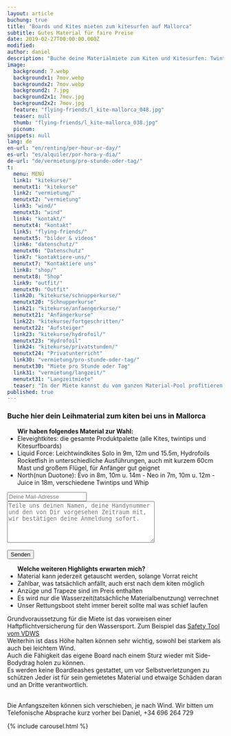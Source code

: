 ```yaml
---
layout: article
buchung: true
title: "Boards und Kites mieten zum kitesurfen auf Mallorca"
subtitle: Gutes Material für faire Preise
date: 2019-02-27T00:00:00.000Z
modified: 
author: daniel
description: "Buche deine Materialmiete zum Kiten und Kitesurfen: Twintip- und Directional-Boards und Kites von North, Eleveight und Liquid Force in alle gängigen Grössen"
image: 
  background: 7.webp
  backgroundx1: 7mov.webp
  backgroundx2: 7mov.webp
  background2: 7.jpg
  background2x1: 7mov.jpg
  background2x2: 7mov.jpg
  feature: "flying-friends/l_kite-mallorca_048.jpg"
  teaser: null
  thumb: "flying-friends/l_kite-mallorca_038.jpg"
  picnum: 
snippets: null
lang: de
en-url: "en/renting/per-hour-or-day/"
es-url: "es/alquiler/por-hora-y-dia/"
de-url: "de/vermietung/pro-stunde-oder-tag/"
t: 
  menu: MENÜ
  link1: "kitekurse/"
  menutxt1: "kitekurse"
  link2: "vermietung/"
  menutxt2: "vermietung"
  link3: "wind/"
  menutxt3: "wind"
  link4: "kontakt/"
  menutxt4: "kontakt"
  link5: "flying-friends/"
  menutxt5: "bilder & videos"
  link6: "datenschutz/"
  menutxt6: "Datenschutz"
  link7: "kontaktiere-uns/"
  menutxt7: "Kontaktiere uns"
  link8: "shop/"
  menutxt8: "Shop"
  link9: "outfit/"
  menutxt9: "Outfit"
  link20: "kitekurse/schnupperkurse/"
  menutxt20: "Schnupperkurse"
  link21: "kitekurse/anfaengerkurse/"
  menutxt21: "Anfängerkurse"
  link22: "kitekurse/fortgeschritten/"
  menutxt22: "Aufsteiger"
  link23: "kitekurse/hydrofoil/"
  menutxt23: "Hydrofoil"
  link24: "kitekurse/privatstunden/"
  menutxt24: "Privatunterricht"
  link30: "vermietung/pro-stunde-oder-tag/"
  menutxt30: "Miete pro Stunde oder Tag"
  link31: "vermietung/langzeit/"
  menutxt31: "Langzeitmiete"
  teaser: "In der Miete kannst du vom ganzen Material-Pool profitieren. "
published: true
---
```


<div id="bookingKitContainer" data-lang="de" data-e="faa3f4b5de3c2a359c1d2cdc305af5a6" data-cw="a03e5048263685b2ea6fd19deb2b34a8"></div>
<script src="https://30082ea380c1c2256da3a9a1643d7a72.widget.bookingkit.net/bkscript/a03e5048263685b2ea6fd19deb2b34a8/?lang=de&e=faa3f4b5de3c2a359c1d2cdc305af5a6" async></script>
<noscript>
<h3>Buche hier dein Leihmaterial zum kiten bei uns in Mallorca</h3>
  
<ul><strong>Wir haben folgendes Material zur Wahl:</strong><br>
<li>Eleveightkites: die gesamte Produktpalette (alle Kites, twintips und Kitesurfboards)</li>
<li>Liquid Force: Leichtwindkites Solo in 9m, 12m und 15.5m, Hydrofoils Rocketfish in unterschiedliche Ausführungen, auch mit kurzem 60cm Mast und großem Flügel, für Anfänger gut geignet</li>
<li>North(nun Duotone): Evo in 8m, 10m u. 14m - Neo in 7m, 10m u. 12m - Juice in 18m, verschiedene Twintips und Whip</li>
</ul>
<div class="item">
<form method="POST" action="https://formspree.io/team@kite-mallorca.com">
  <input type="email" name="_replyto" placeholder="Deine Mail-Adresse" required>
  <input type="hidden" name="_subject" value="Reservierungsanfrage für Miete von Kitesurfmaterial">
  <textarea name="body" cols="40" rows="6" placeholder="Teile uns deinen Namen, deine Handynummer und den von Dir vorgesehen Zeitraum mit, wir bestätigen deine Anmeldung sofort."></textarea>
  <span></span><br><br>
  <input type="hidden" name="_next" value="{{ site.url }}/de/danke">
  <input type="submit" value="Senden">
</form>
<ul title="Weitere Highlights bei diesem Kurs"><strong>Welche weiteren Highlights erwarten mich?</strong>
<li>Material kann jederzeit getauscht werden, solange Vorrat reicht</li>
<li>Zahlbar, was tatsächlich anfällt, auch erst nach dem kiten möglich</li>
<li>Anzüge und Trapeze sind im Preis enthalten</li>
<li>Es wird nur die Wasserzeit(tatsächliche Materialbenutzung) verrechnet</li>
<li>Unser Rettungsboot steht immer bereit sollte mal was schief laufen</li>
</ul>
<span>Grundvoraussetzung für die Miete ist das vorweisen einer Haftpflichtversicherung für den Wassersport. Zum Beispiel das <a href="https://cp.vdws.de/shop/insurance/VS19796" title="Unfall und Haftpflichtversicherung">Safety Tool vom VDWS</a><br>
Weiterhin ist dass Höhe halten können sehr wichtig, sowohl bei starkem als auch bei leichtem Wind. <br>
Auch die Fähigkeit das eigene Board nach einem Sturz wieder mit Side-Bodydrag holen zu können.<br>
Es werden keine Boardleashes gestattet, um vor Selbstverletzungen zu schützen
Jeder ist für sein gemietetes Material und etwaige Schäden daran und an Dritte verantwortlich.</span><br><br>


<span>Die Anfangszeiten können sich verschieben, je nach Wind. Wir bitten um Telefonische Absprache kurz vorher bei Daniel, +34 696 264 729</span>
</div>

{% include carousel.html %}
  
</noscript>